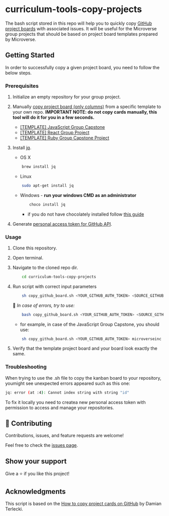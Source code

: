 # curriculum-tools-copy-projects

The bash script stored in this repo will help you to quickly copy [GitHub project boards](https://docs.github.com/en/github/managing-your-work-on-github/about-project-boards) with associated issues.
It will be useful for the Microverse group projects that should be based on project board templates prepared by Microverse.


## Getting Started

In order to successfully copy a given project board, you need to follow the below steps.

### Prerequisites

1. Initialize an empty repository for your group project.

2. Manually [copy project board (only columns)](https://docs.github.com/en/github/managing-your-work-on-github/copying-a-project-board) from a specific template to your own repo. **IMPORTANT NOTE: do not copy cards manually, this tool will do it for you in a few seconds.**
    - [[TEMPLATE] JavaScript Group Capstone](https://github.com/microverseinc/curriculum-javascript/projects/1)
    - [[TEMPLATE] React Group Project](https://github.com/microverseinc/curriculum-react-redux/projects/1)
    - [[TEMPLATE] Ruby Group Capstone Project](https://github.com/microverseinc/curriculum-ruby/projects/1)

3. Install [jq](https://stedolan.github.io/jq/download/).
    - OS X
    ``` bash
        brew install jq
    ```
     - Linux
    ``` bash
        sudo apt-get install jq
    ```
     - Windows - **run your windows CMD as an administrator**
          ``` bash
              choco install jq
          ```
          - if you do not have chocolately installed follow [this guide](https://www.liquidweb.com/kb/how-to-install-chocolatey-on-windows/)

4. Generate [personal access token for GitHub API](https://github.com/settings/tokens/new?scopes=repo).

### Usage

1. Clone this repository.
2. Open terminal.
3. Navigate to the cloned repo dir.
     ``` bash
         cd curriculum-tools-copy-projects
     ```
4. Run script with correct input parameters
     ``` bash
         sh copy_github_board.sh <YOUR_GITHUB_AUTH_TOKEN> <SOURCE_GITHUB_USERNAME> <SOURCE_REPO_NAME> <YOUR_GITHUB_USERNAME> <YOUR_GROUP_PROJECT_REPO_NAME> 
     ```
     
     🐛 _In case of errors, try to use:_
     ``` bash
         bash copy_github_board.sh <YOUR_GITHUB_AUTH_TOKEN> <SOURCE_GITHUB_USERNAME> <SOURCE_REPO_NAME> <YOUR_GITHUB_USERNAME> <YOUR_GROUP_PROJECT_REPO_NAME> 
     ```
     
    - for example, in case of the JavaScript Group Capstone, you should use:

     ``` bash
         sh copy_github_board.sh <YOUR_GITHUB_AUTH_TOKEN> microverseinc curriculum-javascript <YOUR_GITHUB_USERNAME> <YOUR_GROUP_PROJECT_REPO_NAME> 
     ```
5. Verify that the template project board and your board look exactly the same.

### Troubleshooting

When trying to use the .sh file to copy the kanban board to your repository, youmight see unexpected errors appeared such as this one:

```bash
jq: error (at :4): Cannot index string with string "id"
```

To fix it locally you need to createa new personal access token with permission to access and manage your repositories.


## 🤝 Contributing

Contributions, issues, and feature requests are welcome!

Feel free to check the [issues page](../../issues/).

## Show your support

Give a ⭐️ if you like this project!

## Acknowledgments

This script is based on the [How to copy project cards on GitHub](https://blog.termian.dev/posts/project-cards-copy-github/) by Damian Terlecki.

